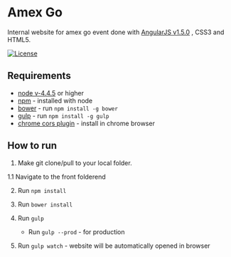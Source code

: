 # Amex Go

Internal website for amex go event done with [AngularJS v1.5.0](https://code.angularjs.org/1.5.0/docs/api) , CSS3 and HTML5.

[![License](https://img.shields.io/packagist/l/doctrine/orm.svg)](https://img.shields.io/packagist/l/doctrine/orm.svg)

## Requirements
- [node v-4.4.5](https://nodejs.org/download/release/v4.4.5/) or higher
- [npm](https://www.npmjs.com/) - installed with node
- [bower](http://bower.io/) - run ```npm install -g bower```
- [gulp](http://gulpjs.com/) - run ```npm install -g gulp```
- [chrome cors plugin](https://chrome.google.com/webstore/detail/allow-control-allow-origi/nlfbmbojpeacfghkpbjhddihlkkiljbi) - install in chrome browser

## How to run

1. Make git clone/pull to your local folder.

1.1 Navigate to the front folderend

2. Run ```npm install```

3. Run ```bower install```

4. Run ```gulp```

    * Run ```gulp --prod``` - for production

5. Run ```gulp watch``` - website will be automatically opened in browser